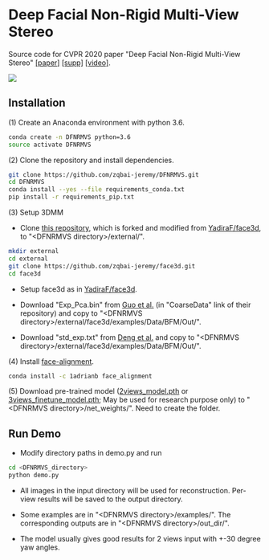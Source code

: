 # Deep Facial Non-Rigid Multi-View Stereo
Source code for CVPR 2020 paper "Deep Facial Non-Rigid Multi-View Stereo" 
[[paper]](http://openaccess.thecvf.com/content_CVPR_2020/papers/Bai_Deep_Facial_Non-Rigid_Multi-View_Stereo_CVPR_2020_paper.pdf) 
[[supp]](http://openaccess.thecvf.com/content_CVPR_2020/supplemental/Bai_Deep_Facial_Non-Rigid_CVPR_2020_supplemental.zip) 
[[video]](https://drive.google.com/file/d/1xtPhG1czqjiYBgAXuzd4bWe1gcr3ow8D/view?usp=sharing).

![](webpage_files/5106-teaser.gif)

## Installation

(1) Create an Anaconda environment with python 3.6.

```bash
conda create -n DFNRMVS python=3.6
source activate DFNRMVS
```

(2) Clone the repository and install dependencies.

```bash
git clone https://github.com/zqbai-jeremy/DFNRMVS.git
cd DFNRMVS
conda install --yes --file requirements_conda.txt
pip install -r requirements_pip.txt
```

(3) Setup 3DMM

- Clone [this repository](https://github.com/zqbai-jeremy/face3d.git), which is forked and modified from 
[YadiraF/face3d](https://github.com/YadiraF/face3d.git), to "\<DFNRMVS directory\>/external/".

```bash
mkdir external
cd external
git clone https://github.com/zqbai-jeremy/face3d.git
cd face3d
```

- Setup face3d as in [YadiraF/face3d](https://github.com/YadiraF/face3d#getting-started).

- Download "Exp_Pca.bin" from [Guo et al.](https://github.com/Juyong/3DFace) (in "CoarseData" link of their repository)
and copy to "\<DFNRMVS directory\>/external/face3d/examples/Data/BFM/Out/".

- Download "std_exp.txt" from [Deng et al.](https://github.com/microsoft/Deep3DFaceReconstruction/blob/master/BFM/std_exp.txt)
and copy to "\<DFNRMVS directory\>/external/face3d/examples/Data/BFM/Out/".

(4) Install [face-alignment](https://github.com/1adrianb/face-alignment).

```bash
conda install -c 1adrianb face_alignment
```

(5) Download pre-trained model ([2views_model.pth](https://drive.google.com/file/d/1HvsJ8IztdUS8VUNSLlkdWsOOJ3AgZ2Pe/view?usp=sharing) 
or [3views_finetune_model.pth](https://drive.google.com/file/d/1GITjxOq_QzJqY3KTfB3UmAYt8ZRaUDO8/view?usp=sharing); 
May be used for research purpose only) to "\<DFNRMVS directory\>/net_weights/". Need to create the folder.

## Run Demo

- Modify directory paths in demo.py and run

```bash
cd <DFNRMVS_directory>
python demo.py
```

- All images in the input directory will be used for reconstruction. Per-view results will be saved to the output directory.

- Some examples are in "\<DFNRMVS directory\>/examples/". The corresponding outputs are in "\<DFNRMVS directory\>/out_dir/".

- The model usually gives good results for 2 views input with +-30 degree yaw angles.
